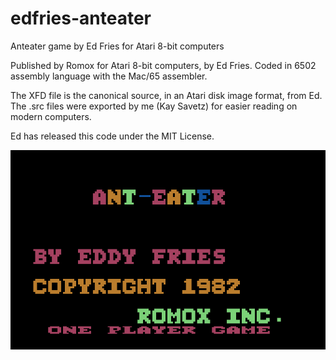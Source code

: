 # edfries-anteater
Anteater game by Ed Fries for Atari 8-bit computers

Published by Romox for Atari 8-bit computers, by Ed Fries. Coded in 6502 assembly language with the Mac/65 assembler. 

The XFD file is the canonical source, in an Atari disk image format, from Ed. The .src files were exported by me (Kay Savetz) for easier reading on modern computers.

Ed has released this code under the MIT License. 

![screenshot](anteater.jpg)
